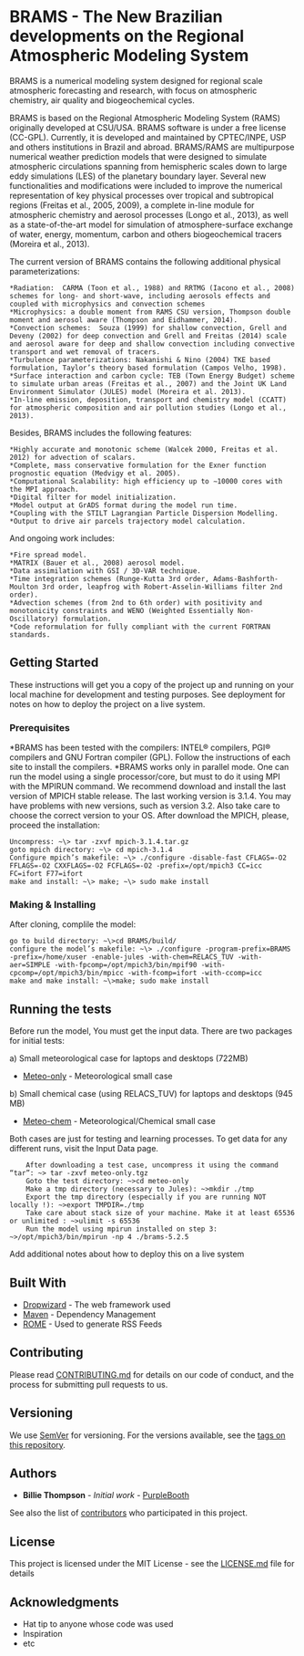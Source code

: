 # BRAMS - The New Brazilian developments on the Regional Atmospheric Modeling System

BRAMS is a numerical modeling system designed for regional scale atmospheric forecasting and research, with focus on atmospheric chemistry, air quality and biogeochemical cycles.

BRAMS is based on the Regional Atmospheric Modeling System (RAMS) originally developed at CSU/USA. BRAMS software is under a free license (CC-GPL). Currently, it is developed and maintained by CPTEC/INPE, USP and others institutions in Brazil and abroad. BRAMS/RAMS are multipurpose numerical weather prediction models that were designed to simulate atmospheric circulations spanning from hemispheric scales down to large eddy simulations (LES) of the planetary boundary layer. Several new functionalities and modifications were included to improve the numerical representation of key physical processes over tropical and subtropical regions (Freitas et al., 2005, 2009), a complete in-line module for atmospheric chemistry and aerosol processes (Longo et al., 2013), as well as a state-of-the-art model for simulation of atmosphere-surface exchange of water, energy, momentum, carbon and others biogeochemical tracers (Moreira et al., 2013).

The current version of BRAMS contains the following additional physical parameterizations:

    *Radiation:  CARMA (Toon et al., 1988) and RRTMG (Iacono et al., 2008) schemes for long- and short-wave, including aerosols effects and coupled with microphysics and convection schemes
    *Microphysics: a double moment from RAMS CSU version, Thompson double moment and aerosol aware (Thompson and Eidhammer, 2014).
    *Convection schemes:  Souza (1999) for shallow convection, Grell and Deveny (2002) for deep convection and Grell and Freitas (2014) scale and aerosol aware for deep and shallow convection including convective transport and wet removal of tracers.
    *Turbulence parameterizations: Nakanishi & Nino (2004) TKE based formulation, Taylor’s theory based formulation (Campos Velho, 1998).
    *Surface interaction and carbon cycle: TEB (Town Energy Budget) scheme to simulate urban areas (Freitas et al., 2007) and the Joint UK Land Environment Simulator (JULES) model (Moreira et al. 2013).
    *In-line emission, deposition, transport and chemistry model (CCATT) for atmospheric composition and air pollution studies (Longo et al., 2013).

Besides, BRAMS includes the following features:

    *Highly accurate and monotonic scheme (Walcek 2000, Freitas et al. 2012) for advection of scalars.
    *Complete, mass conservative formulation for the Exner function prognostic equation (Medvigy et al. 2005).
    *Computational Scalability: high efficiency up to ∼10000 cores with the MPI approach.
    *Digital filter for model initialization.
    *Model output at GrADS format during the model run time.
    *Coupling with the STILT Lagrangian Particle Dispersion Modelling.
    *Output to drive air parcels trajectory model calculation.

And ongoing work includes:

    *Fire spread model.
    *MATRIX (Bauer et al., 2008) aerosol model.
    *Data assimilation with GSI / 3D-VAR technique.
    *Time integration schemes (Runge-Kutta 3rd order, Adams-Bashforth-Moulton 3rd order, leapfrog with Robert-Asselin-Williams filter 2nd order).
    *Advection schemes (from 2nd to 6th order) with positivity and monotonicity constraints and WENO (Weighted Essentially Non-Oscillatory) formulation.
    *Code reformulation for fully compliant with the current FORTRAN standards.

## Getting Started

These instructions will get you a copy of the project up and running on your local machine for development and testing purposes. See deployment for notes on how to deploy the project on a live system.

### Prerequisites

*BRAMS has been tested with the compilers: INTEL® compilers, PGI® compilers and GNU Fortran compiler (GPL). Follow the instructions of each site to install the compilers.
*BRAMS works only in parallel mode. One can run the model using a single processor/core, but must to do it using MPI with the MPIRUN command. We recommend download and install the last version of MPICH stable release. The last working version is 3.1.4. You may have problems with new versions, such as version 3.2. Also take care to choose the correct version to your OS.
After download the MPICH, please, proceed the installation:

```
Uncompress: ~\> tar -zxvf mpich-3.1.4.tar.gz
goto mpich directory: ~\> cd mpich-3.1.4
Configure mpich’s makefile: ~\> ./configure -disable-fast CFLAGS=-O2 FFLAGS=-O2 CXXFLAGS=-O2 FCFLAGS=-O2 -prefix=/opt/mpich3 CC=icc FC=ifort F77=ifort
make and install: ~\> make; ~\> sudo make install

```


### Making & Installing

After cloning, complile the model:

```
go to build directory: ~\>cd BRAMS/build/
configure the model’s makefile: ~\> ./configure -program-prefix=BRAMS -prefix=/home/xuser -enable-jules -with-chem=RELACS_TUV -with-aer=SIMPLE -with-fpcomp=/opt/mpich3/bin/mpif90 -with-cpcomp=/opt/mpich3/bin/mpicc -with-fcomp=ifort -with-ccomp=icc
make and make install: ~\>make; sudo make install
```

## Running the tests

Before run the model, You must get the input data. There are two packages for initial tests:

a) Small meteorological case for laptops and desktops (722MB)

* [Meteo-only](ftp://ftp.cptec.inpe.br/brams/BRAMS/data/meteo-only.tgz) - Meteorological small case

b) Small chemical case (using RELACS_TUV) for laptops and desktops (945 MB)

* [Meteo-chem](ftp://ftp.cptec.inpe.br/brams/BRAMS/data/meteo-chem.tgz) - Meteorological/Chemical small case

Both cases are just for testing and learning processes. To get data for any different runs, visit the Input Data page.

```
    After downloading a test case, uncompress it using the command “tar”: ~> tar -zxvf meteo-only.tgz
    Goto the test directory: ~>cd meteo-only
    Make a tmp directory (necessary to Jules): ~>mkdir ./tmp
    Export the tmp directory (especially if you are running NOT locally !): ~>export TMPDIR=./tmp
    Take care about stack size of your machine. Make it at least 65536 or unlimited : ~>ulimit -s 65536
    Run the model using mpirun installed on step 3: ~>/opt/mpich3/bin/mpirun -np 4 ./brams-5.2.5

```

Add additional notes about how to deploy this on a live system

## Built With

* [Dropwizard](http://www.dropwizard.io/1.0.2/docs/) - The web framework used
* [Maven](https://maven.apache.org/) - Dependency Management
* [ROME](https://rometools.github.io/rome/) - Used to generate RSS Feeds

## Contributing

Please read [CONTRIBUTING.md](https://gist.github.com/PurpleBooth/b24679402957c63ec426) for details on our code of conduct, and the process for submitting pull requests to us.

## Versioning

We use [SemVer](http://semver.org/) for versioning. For the versions available, see the [tags on this repository](https://github.com/your/project/tags). 

## Authors

* **Billie Thompson** - *Initial work* - [PurpleBooth](https://github.com/PurpleBooth)

See also the list of [contributors](https://github.com/your/project/contributors) who participated in this project.

## License

This project is licensed under the MIT License - see the [LICENSE.md](LICENSE.md) file for details

## Acknowledgments

* Hat tip to anyone whose code was used
* Inspiration
* etc
